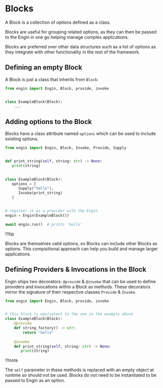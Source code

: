 # Blocks

A Block is a collection of options defined as a class.

Blocks are useful for grouping related options, as they can then be passed to the Engin in
one go helping manage complex applications.

Blocks are preferred over other data structures such as a list of options as they
integrate with other functionality in the rest of the framework.


## Defining an empty Block

A Block is just a class that inherits from `Block`:

```python
from engin import Engin, Block, provide, invoke


class ExampleBlock(Block):
    ...
```

## Adding options to the Block

Blocks have a class attribute named `options` which can be used to include existing
options.

```python
from engin import Engin, Block, Invoke, Provide, Supply


def print_string(self, string: str) -> None:
   print(string)

   
class ExampleBlock(Block):
   options = [
      Supply("hello"),
      Invoke(print_string)
   ]


# register it as a provider with the Engin
engin = Engin(ExampleBlock())

await engin.run()  # prints 'hello'
```

!!!tip

Blocks are themselves valid options, so Blocks can include other Blocks as options. This
compisitional approach can help you build and manage larger applications.


## Defining Providers & Invocations in the Block

Engin ships two decorators: `@provide` & `@invoke` that can be used to define providers
and invocations within a Block as methods. These decorators mirror the signature of their
respective classes `Provide` & `Invoke`.


```python
from engin import Engin, Block, provide, invoke


# this block is equivalent to the one in the example above
class ExampleBlock(Block):
    @provide
    def string_factory() -> str:
        return "hello"
    
    @invoke
    def print_string(self, string: str) -> None:
       print(string)
```

!!!note

The `self` parameter in these methods is replaced with an empty object at runtime so
should not be used. Blocks do not need to be instantiated to be passed to Engin as an
option.
